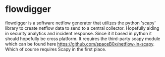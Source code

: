 # flowdigger

flowdigger is a software netflow generator that utilizes the python 'scapy' library to create netflow data to send to a central collector. Hopefully aiding in security analytics and incident response. Since it it based in python it should hopefully be cross platform. It requires the third-party scapy module which can be found here https://github.com/spaceB0x/netflow-in-scapy. Which of course requires Scapy in the first place. 



 
